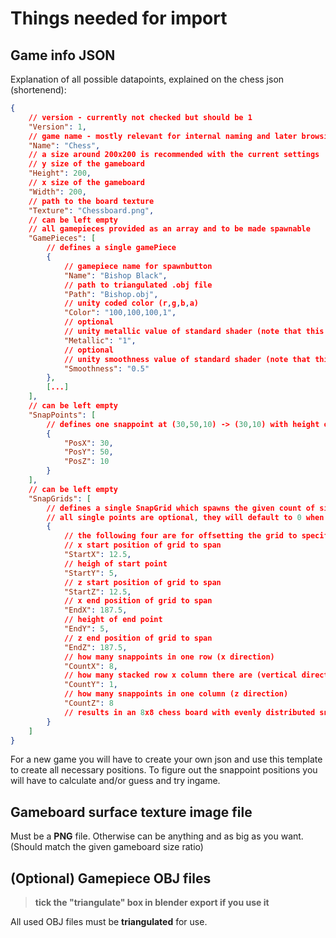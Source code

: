 # Things needed for import
## Game info JSON
Explanation of all possible datapoints, explained on the chess json (shortenend):
```json
{
	// version - currently not checked but should be 1
    "Version": 1, 
    // game name - mostly relevant for internal naming and later browsing menus
    "Name": "Chess",
    // a size around 200x200 is recommended with the current settings
    // y size of the gameboard
    "Height": 200,
    // x size of the gameboard
    "Width": 200,
    // path to the board texture
    "Texture": "Chessboard.png",
    // can be left empty
    // all gamepieces provided as an array and to be made spawnable
    "GamePieces": [
	    // defines a single gamePiece
        {
	        // gamepiece name for spawnbutton
            "Name": "Bishop Black",
            // path to triangulated .obj file
            "Path": "Bishop.obj",
            // unity coded color (r,g,b,a)
            "Color": "100,100,100,1",
            // optional
            // unity metallic value of standard shader (note that this is a string)
            "Metallic": "1",
            // optional
            // unity smoothness value of standard shader (note that this is a string)
            "Smoothness": "0.5"
        },
        [...]
    ],
    // can be left empty
    "SnapPoints": [
		// defines one snappoint at (30,50,10) -> (30,10) with height of 50
		{
			"PosX": 30,
			"PosY": 50,
			"PosZ": 10
		}
    ],
    // can be left empty
    "SnapGrids": [
	    // defines a single SnapGrid which spawns the given count of single snappoints
	    // all single points are optional, they will default to 0 when not included (as seen with the Y pos and counts in the real file)
        {
	        // the following four are for offsetting the grid to specific places on the gameboard
	        // x start position of grid to span
            "StartX": 12.5,
            // heigh of start point
            "StartY": 5,
	        // z start position of grid to span
            "StartZ": 12.5,
	        // x end position of grid to span
            "EndX": 187.5,
            // height of end point
            "EndY": 5,
	        // z end position of grid to span
            "EndZ": 187.5,
            // how many snappoints in one row (x direction)
            "CountX": 8,
            // how many stacked row x column there are (vertical direction)
            "CountY": 1,
            // how many snappoints in one column (z direction)
            "CountZ": 8
            // results in an 8x8 chess board with evenly distributed snappoint normally centered
        }
    ]
}
```
For a new game you will have to create your own json and use this template to create all necessary positions. To figure out the snappoint positions you will have to calculate and/or guess and try ingame.

## Gameboard surface texture image file
Must be a **PNG** file. Otherwise can be anything and as big as you want. (Should match the given gameboard size ratio)

## (Optional) Gamepiece OBJ files
> **tick the "triangulate" box in blender export if you use it**

All used OBJ files must be **triangulated** for use.